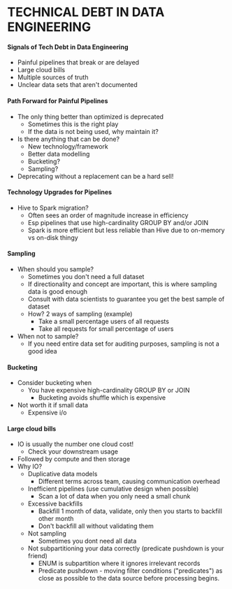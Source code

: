 # TECHNICAL DEBT IN DATA ENGINEERING

#### Signals of Tech Debt in Data Engineering
- Painful pipelines that break or are delayed
- Large cloud bills
- Multiple sources of truth
- Unclear data sets that aren't documented

#### Path Forward for Painful Pipelines
- The only thing better than optimized is deprecated
    - Sometimes this is the right play
    - If the data is not being used, why maintain it?
- Is there anything that can be done?
    - New technology/framework
    - Better data modelling
    - Bucketing?
    - Sampling?
- Deprecating without a replacement can be a hard sell!

#### Technology Upgrades for Pipelines
- Hive to Spark migration?
    - Often sees an order of magnitude increase in efficiency
    - Esp pipelines that use high-cardinality GROUP BY and/or JOIN
    - Spark is more efficient but less reliable than Hive due to on-memory vs on-disk thingy

#### Sampling
- When should you sample?
    - Sometimes you don't need a full dataset
    - If directionality and concept are important, this is where sampling data is good enough
    - Consult with data scientists to guarantee you get the best sample of dataset
    - How? 2 ways of sampling (example)
        - Take a small percentage users of all requests
        - Take all requests for small percentage of users
- When not to sample?
    - If you need entire data set for auditing purposes, sampling is not a good idea

#### Bucketing
- Consider bucketing when
    - You have expensive high-cardinality GROUP BY or JOIN
        - Bucketing avoids shuffle which is expensive
- Not worth it if small data
    - Expensive i/o

#### Large cloud bills
- IO is usually the number one cloud cost!
    - Check your downstream usage
- Followed by compute and then storage
- Why IO?
    - Duplicative data models
        - Different terms across team, causing communication overhead
    - Inefficient pipelines (use cumulative design when possible)
        - Scan a lot of data when you only need a small chunk
    - Excessive backfills
        - Backfill 1 month of data, validate, only then you starts to backfill other month
        - Don't backfill all without validating them
    - Not sampling
        - Sometimes you dont need all data
    - Not subpartitioning your data correctly (predicate pushdown is your friend)
        - ENUM is subpartition where it ignores irrelevant records
        - Predicate pushdown - moving filter conditions ("predicates") as close as possible to the data source before processing begins.
